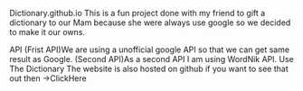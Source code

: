 Dictionary.github.io
This is a fun project done with my friend to gift a dictionary to our Mam because she were always use google so we decided to make it our owns.

API
(Frist API)We are using a unofficial google API so that we can get same result as Google.
(Second API)As a second API I am using WordNik API.
Use The Dictionary
The website is also hosted on github if you want to see that out then ->ClickHere
